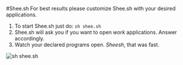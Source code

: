 #Shee.sh
For best results please customize Shee.sh with your desired applications.
  
  

1. To start Shee.sh just do:
```sh shee.sh```
2. Shee.sh will ask you if you want to open _work_ applications. Answer accordingly.
3. Watch your declared programs open. _Sheesh_, that was fast.

![sh shee.sh](/sheesh.png?raw=true "sh shee.sh")

